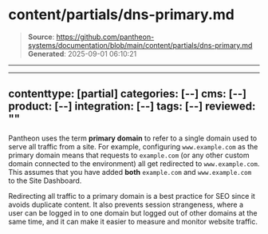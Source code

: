 # content/partials/dns-primary.md

> **Source**: https://github.com/pantheon-systems/documentation/blob/main/content/partials/dns-primary.md
> **Generated**: 2025-09-01 06:10:21

---

---
contenttype: [partial]
categories: [--]
cms: [--]
product: [--]
integration: [--]
tags: [--]
reviewed: ""
---

Pantheon uses the term **primary domain** to refer to a single domain used to serve all traffic from a site. For example, configuring `www.example.com` as the primary domain means that requests to `example.com` (or any other custom domain connected to the environment) all get redirected to `www.example.com`. This assumes that you have added **both** `example.com` and `www.example.com` to the Site Dashboard.

Redirecting all traffic to a primary domain is a best practice for SEO since it avoids duplicate content. It also prevents session strangeness, where a user can be logged in to one domain but logged out of other domains at the same time, and it can make it easier to measure and monitor website traffic.
